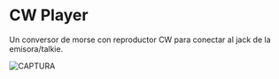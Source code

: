 # CW Player
Un conversor de morse con reproductor CW para conectar al jack de la emisora/talkie.

![CAPTURA](https://github.com/user-attachments/assets/fc488dd4-6edb-430c-abe4-55034c791d17)
